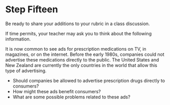# Step Fifteen
Be ready to share your additions to your rubric in a class discussion.

If time permits, your teacher may ask you to think about the following information.  

It is now common to see ads for prescription medications on TV, in magazines, or on the internet. Before the early 1980s, companies could not advertise these medications directly to the public. The United States and New Zealand are currently the only countries in the world that allow this type of advertising.

- Should companies be allowed to advertise prescription drugs directly to consumers?
- How might these ads benefit consumers?
- What are some possible problems related to these ads?